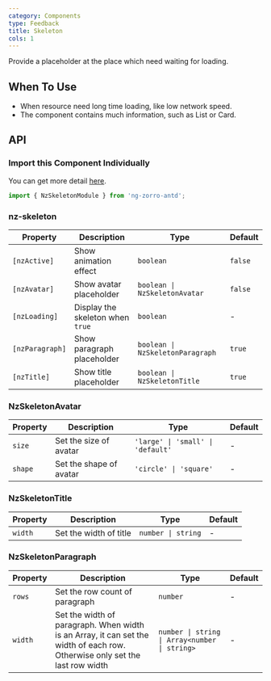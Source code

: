 ```yaml
---
category: Components
type: Feedback
title: Skeleton
cols: 1
---
```


Provide a placeholder at the place which need waiting for loading.

## When To Use

- When resource need long time loading, like low network speed.
- The component contains much information, such as List or Card.

## API

### Import this Component Individually

You can get more detail [here](/docs/getting-started/en#import-a-component-individually).

```ts
import { NzSkeletonModule } from 'ng-zorro-antd';
```

### nz-skeleton

| Property | Description | Type | Default |
| --- | --- | --- | --- |
| `[nzActive]` | Show animation effect | `boolean` | `false` |
| `[nzAvatar]` | Show avatar placeholder | `boolean \| NzSkeletonAvatar` | `false` |
| `[nzLoading]` | Display the skeleton when `true` | `boolean` | - |
| `[nzParagraph]` | Show paragraph placeholder | `boolean \| NzSkeletonParagraph` | `true` |
| `[nzTitle]` | Show title placeholder | `boolean \| NzSkeletonTitle` | `true` |


### NzSkeletonAvatar

| Property | Description | Type | Default |
| --- | --- | --- | --- |
| `size` | Set the size of avatar | `'large' \| 'small' \| 'default'` | - |
| `shape` | Set the shape of avatar | `'circle' \| 'square'` | - |

### NzSkeletonTitle

| Property | Description | Type | Default |
| --- | --- | --- | --- |
| `width` | Set the width of title | `number \| string` | - |

### NzSkeletonParagraph

| Property | Description | Type | Default |
| --- | --- | --- | --- |
| `rows` | Set the row count of paragraph | `number` | - |
| `width` | Set the width of paragraph. When width is an Array, it can set the width of each row. Otherwise only set the last row width | `number \| string \| Array<number \| string>` | - |